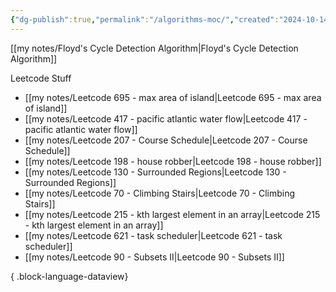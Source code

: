```yaml
---
{"dg-publish":true,"permalink":"/algorithms-moc/","created":"2024-10-14T23:39:51.759-04:00","updated":"2024-10-15T19:58:42.739-04:00"}
---
```



[[my notes/Floyd's Cycle Detection Algorithm\|Floyd's Cycle Detection Algorithm]]

Leetcode Stuff
- [[my notes/Leetcode 695 - max area of island\|Leetcode 695 - max area of island]]
- [[my notes/Leetcode 417 - pacific atlantic water flow\|Leetcode 417 - pacific atlantic water flow]]
- [[my notes/Leetcode 207 - Course Schedule\|Leetcode 207 - Course Schedule]]
- [[my notes/Leetcode 198 - house robber\|Leetcode 198 - house robber]]
- [[my notes/Leetcode 130 - Surrounded Regions\|Leetcode 130 - Surrounded Regions]]
- [[my notes/Leetcode 70 - Climbing Stairs\|Leetcode 70 - Climbing Stairs]]
- [[my notes/Leetcode 215 - kth largest element in an array\|Leetcode 215 - kth largest element in an array]]
- [[my notes/Leetcode 621 - task scheduler\|Leetcode 621 - task scheduler]]
- [[my notes/Leetcode 90 - Subsets II\|Leetcode 90 - Subsets II]]

{ .block-language-dataview}